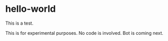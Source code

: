 # hello-world
This is a test. 

This is for experimental purposes. No code is involved. Bot is coming next. 
